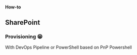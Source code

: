 #### How-to

## SharePoint 

### Provisioning 😁
With DevOps Pipeline or PowerShell based on PnP Powershell
